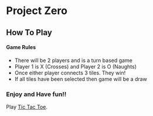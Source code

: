 # Project Zero

## How To Play

#### Game Rules
* There will be 2 players and is a turn based game
* Player 1 is X (Crosses) and Player 2 is O (Naughts)
* Once either player connects 3 tiles. They win!
* If all tiles have been selected then game will be a draw

### Enjoy and Have fun!!

Play [Tic Tac Toe](https://trstnb1998.github.io/TicTacToe/).
